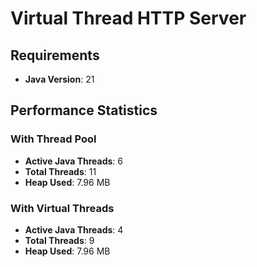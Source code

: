 # Virtual Thread HTTP Server

## Requirements
- **Java Version**: 21

## Performance Statistics

### With Thread Pool
- **Active Java Threads**: 6  
- **Total Threads**: 11  
- **Heap Used**: 7.96 MB  

### With Virtual Threads
- **Active Java Threads**: 4 
- **Total Threads**: 9  
- **Heap Used**: 7.96 MB